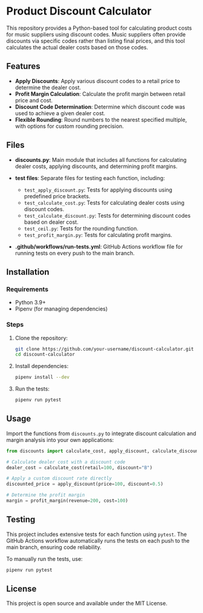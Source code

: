 
# Product Discount Calculator

This repository provides a Python-based tool for calculating product costs for music suppliers using discount codes. 
Music suppliers often provide discounts via specific codes rather than listing final prices, and this tool calculates 
the actual dealer costs based on those codes.

## Features

- **Apply Discounts**: Apply various discount codes to a retail price to determine the dealer cost.
- **Profit Margin Calculation**: Calculate the profit margin between retail price and cost.
- **Discount Code Determination**: Determine which discount code was used to achieve a given dealer cost.
- **Flexible Rounding**: Round numbers to the nearest specified multiple, with options for custom rounding precision.

## Files

- **discounts.py**: Main module that includes all functions for calculating dealer costs, applying discounts, and determining profit margins.
- **test files**: Separate files for testing each function, including:
  - `test_apply_discount.py`: Tests for applying discounts using predefined price brackets.
  - `test_calculate_cost.py`: Tests for calculating dealer costs using discount codes.
  - `test_calculate_discount.py`: Tests for determining discount codes based on dealer cost.
  - `test_ceil.py`: Tests for the rounding function.
  - `test_profit_margin.py`: Tests for calculating profit margins.

- **.github/workflows/run-tests.yml**: GitHub Actions workflow file for running tests on every push to the main branch.

## Installation

### Requirements

- Python 3.9+
- Pipenv (for managing dependencies)

### Steps

1. Clone the repository:
   ```bash
   git clone https://github.com/your-username/discount-calculator.git
   cd discount-calculator
   ```

2. Install dependencies:
   ```bash
   pipenv install --dev
   ```

3. Run the tests:
   ```bash
   pipenv run pytest
   ```

## Usage

Import the functions from `discounts.py` to integrate discount calculation and margin analysis into your own applications:

```python
from discounts import calculate_cost, apply_discount, calculate_discount, profit_margin

# Calculate dealer cost with a discount code
dealer_cost = calculate_cost(retail=100, discount="B")

# Apply a custom discount rate directly
discounted_price = apply_discount(price=100, discount=0.5)

# Determine the profit margin
margin = profit_margin(revenue=200, cost=100)
```

## Testing

This project includes extensive tests for each function using `pytest`. The GitHub Actions workflow automatically runs 
the tests on each push to the main branch, ensuring code reliability.

To manually run the tests, use:

```bash
pipenv run pytest
```

## License

This project is open source and available under the MIT License.
